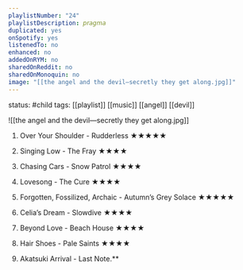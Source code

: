 ```yaml
---
playlistNumber: "24"
playlistDescription: 𝘱𝘳𝘢𝘨𝘮𝘢
duplicated: yes
onSpotify: yes
listenedTo: no
enhanced: no
addedOnRYM: no
sharedOnReddit: no
sharedOnMonoquin: no
image: "[[the angel and the devil—secretly they get along.jpg]]"
---
```

status: #child 
tags: [[playlist]] [[music]] [[angel]] [[devil]] 

![[the angel and the devil—secretly they get along.jpg]]

1. Over Your Shoulder - Rudderless ★★★★★
    
2. Singing Low - The Fray ★★★★
    
3. Chasing Cars - Snow Patrol ★★★★
    
4. Lovesong - The Cure ★★★★
    
5. Forgotten, Fossilized, Archaic - Autumn’s Grey Solace ★★★★★
    
6. Celia’s Dream - Slowdive ★★★★
    
7. Beyond Love - Beach House ★★★★
    
8. Hair Shoes - Pale Saints ★★★★
    
9. Akatsuki Arrival - Last Note.**